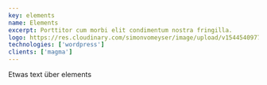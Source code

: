 ```yaml
---
key: elements
name: Elements
excerpt: Porttitor cum morbi elit condimentum nostra fringilla.
logo: https://res.cloudinary.com/simonvomeyser/image/upload/v1544540977/simonvomeyser.de/listicons/listicon-elements.png
technologies: ['wordpress']
clients: ['magma']
---
```


Etwas text über elements
